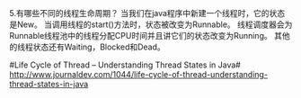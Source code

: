 5.有哪些不同的线程生命周期？
当我们在java程序中新建一个线程时，它的状态是New。
当调用线程的start()方法时，状态被改变为Runnable。
线程调度器会为Runnable线程池中的线程分配CPU时间并且讲它们的状态改变为Running。
其他的线程状态还有Waiting，Blocked和Dead。

#Life Cycle of Thread – Understanding Thread States in Java#
http://www.journaldev.com/1044/life-cycle-of-thread-understanding-thread-states-in-java